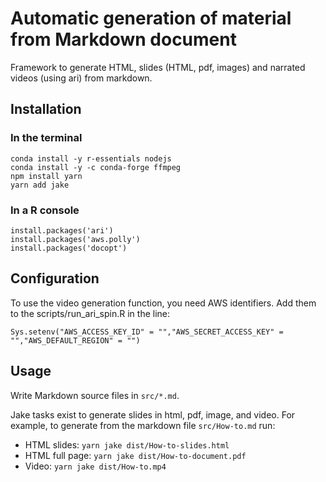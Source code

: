 # Automatic generation of material from Markdown document

Framework to generate HTML, slides (HTML, pdf, images) and narrated videos (using ari) from markdown.


## Installation

### In the terminal

```
conda install -y r-essentials nodejs 
conda install -y -c conda-forge ffmpeg
npm install yarn
yarn add jake
```


### In a R console

```
install.packages('ari')
install.packages('aws.polly')
install.packages('docopt')
```

## Configuration

To use the video generation function, you need AWS identifiers.
Add them to the scripts/run\_ari\_spin.R in the line:

```
Sys.setenv("AWS_ACCESS_KEY_ID" = "","AWS_SECRET_ACCESS_KEY" = "","AWS_DEFAULT_REGION" = "")
``` 


## Usage

Write Markdown source files in `src/*.md`.

Jake tasks exist to generate slides in html, pdf, image, and video. For example,
to generate from the markdown file `src/How-to.md` run:

- HTML slides: `yarn jake dist/How-to-slides.html`
- HTML  full page: `yarn jake dist/How-to-document.pdf`
- Video: `yarn jake dist/How-to.mp4`
